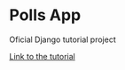 # Polls App

Oficial Django tutorial project

[Link to the tutorial](https://docs.djangoproject.com/en/4.0/intro/tutorial01/)